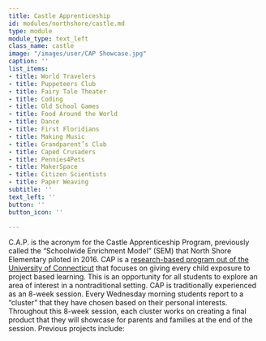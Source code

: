 ```yaml
---
title: Castle Apprenticeship
id: modules/northshore/castle.md
type: module
module_type: text_left
class_name: castle
image: "/images/user/CAP Showcase.jpg"
caption: ''
list_items:
- title: World Travelers
- title: Puppeteers Club
- title: Fairy Tale Theater
- title: Coding
- title: Old School Games
- title: Food Around the World
- title: Dance
- title: First Floridians
- title: Making Music
- title: Grandparent’s Club
- title: Caped Crusaders
- title: Pennies4Pets
- title: MakerSpace
- title: Citizen Scientists
- title: Paper Weaving
subtitle: ''
text_left: ''
button: ''
button_icon: ''

---
```

C.A.P. is the acronym for the Castle Apprenticeship Program, previously called the “Schoolwide Enrichment Model” (SEM) that North Shore Elementary piloted in 2016. CAP is a [research-based program out of the University of Connecticut](https://gifted.uconn.edu/semr-about2/) that focuses on giving every child exposure to project based learning. This is an opportunity for all students to explore an area of interest in a nontraditional setting. CAP is traditionally experienced as an 8-week session.  Every Wednesday morning students report to a “cluster” that they have chosen based on their personal interests. Throughout this 8-week session, each cluster works on creating a final product that they will showcase for parents and families at the end of the session. Previous projects include: